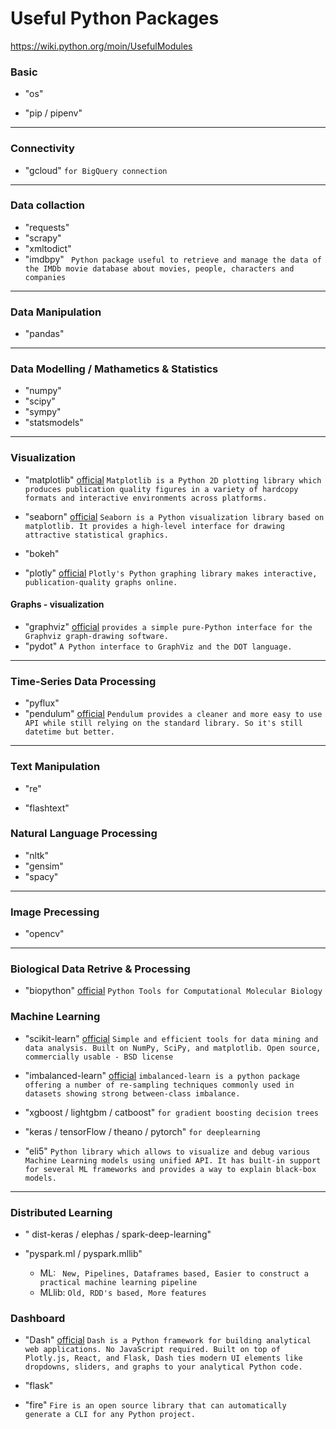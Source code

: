 # Useful Python Packages
https://wiki.python.org/moin/UsefulModules

### Basic

*  "os"
``` ```

* "pip / pipenv"
``` ```

---

### Connectivity

* "gcloud"
``` for BigQuery connection ```


---

### Data collaction
* "requests"
* "scrapy"
* "xmltodict"
* "imdbpy"
```  Python package useful to retrieve and manage the data of the IMDb movie database about movies, people, characters and companies ```

---
### Data Manipulation

* "pandas"

---

### Data Modelling / Mathametics & Statistics

* "numpy"
* "scipy"
* "sympy"
* "statsmodels"

---


### Visualization

* "matplotlib" [official](https://matplotlib.org/)
``` Matplotlib is a Python 2D plotting library which produces publication quality figures in a variety of hardcopy formats and interactive environments across platforms.  ```

* "seaborn" [official](https://seaborn.pydata.org/)
``` Seaborn is a Python visualization library based on matplotlib. It provides a high-level interface for drawing attractive statistical graphics. ```

* "bokeh"
``` ```

* "plotly" [official](https://plot.ly/python/)
``` Plotly's Python graphing library makes interactive, publication-quality graphs online. ```

#### Graphs - visualization

* "graphviz" [official](https://graphviz.readthedocs.io/en/stable/manual.html)
``` provides a simple pure-Python interface for the Graphviz graph-drawing software. ```
* "pydot" []()
``` A Python interface to GraphViz and the DOT language. ```

---

### Time-Series Data Processing
* "pyflux"
```  ```
* "pendulum" [official](https://github.com/sdispater/pendulum)
``` Pendulum provides a cleaner and more easy to use API while still relying on the standard library. So it's still datetime but better. ```

---

### Text Manipulation
* "re"
```  ```

* "flashtext"
```  ```


### Natural Language Processing

* "nltk"
* "gensim"
* "spacy"

---

### Image Precessing
* "opencv"

---

### Biological Data Retrive & Processing
* "biopython" [official](https://biopython.org/)
``` Python Tools for Computational Molecular Biology ```

### Machine Learning
* "scikit-learn" [official](http://scikit-learn.org/stable/)
```Simple and efficient tools for data mining and data analysis. Built on NumPy, SciPy, and matplotlib. Open source, commercially usable - BSD license ```

* "imbalanced-learn" [official](http://imbalanced-learn.org/)
``` imbalanced-learn is a python package offering a number of re-sampling techniques commonly used in datasets showing strong between-class imbalance. ```

* "xgboost / lightgbm / catboost"
``` for gradient boosting decision trees ```

* "keras / tensorFlow / theano / pytorch"
``` for deeplearning  ```

* "eli5" []()
``` Python library which allows to visualize and debug various Machine Learning models using unified API. It has built-in support for several ML frameworks and provides a way to explain black-box models. ```

---

### Distributed Learning

* " dist-keras / elephas / spark-deep-learning"

* "pyspark.ml / pyspark.mllib"
  * ML: ```  New, Pipelines, Dataframes based, Easier to construct a practical machine learning pipeline ```
  * MLlib: ``` Old, RDD's based, More features ```

### Dashboard
* "Dash" [official](https://plot.ly/products/dash/)
``` Dash is a Python framework for building analytical web applications. No JavaScript required. Built on top of Plotly.js, React, and Flask, Dash ties modern UI elements like dropdowns, sliders, and graphs to your analytical Python code. ```

* "flask"
```  ```

* "fire"
``` Fire is an open source library that can automatically generate a CLI for any Python project. ```
